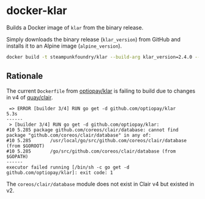 # docker-klar

Builds a Docker image of `klar` from the binary release.

Simply downloads the binary release (`klar_version`) from GitHub and installs it
to an Alpine image (`alpine_version`).

```bash
docker build -t steampunkfoundry/klar --build-arg klar_version=2.4.0 --build-arg alpine_version=3.12 .
```

## Rationale

The current `Dockerfile` from [optiopay/klar](https://github.com/optiopay/klar)
is failing to build due to changes in v4 of [quay/clair](https://github.com/quay/clair).

```text
 => ERROR [builder 3/4] RUN go get -d github.com/optiopay/klar                                                     5.3s
------
 > [builder 3/4] RUN go get -d github.com/optiopay/klar:
#10 5.285 package github.com/coreos/clair/database: cannot find package "github.com/coreos/clair/database" in any of:
#10 5.285       /usr/local/go/src/github.com/coreos/clair/database (from $GOROOT)
#10 5.285       /go/src/github.com/coreos/clair/database (from $GOPATH)
------
executor failed running [/bin/sh -c go get -d github.com/optiopay/klar]: exit code: 1
```

The `coreos/clair/database` module does not exist in Clair v4 but existed in v2.
